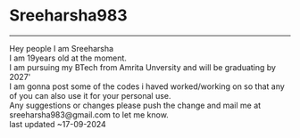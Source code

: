 # Sreeharsha983
<hr>
Hey people I am Sreeharsha
<br>
I am 19years old at the moment.
<br>
I am pursuing my BTech from Amrita Unversity and will be graduating by 2027'
<br>
I am gonna post some of the codes i haved worked/working on so that any of you can also use it for your personal use.
<br>
Any suggestions or changes please push the change and mail me at sreeharsha983@gmail.com to let me know.
<br>
last updated ~17-09-2024
